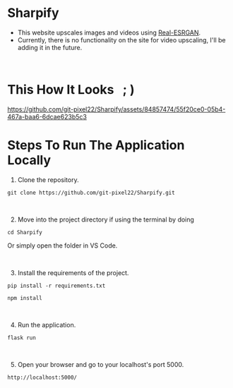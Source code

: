 # Sharpify

- This website upscales images and videos using [Real-ESRGAN](https://github.com/xinntao/Real-ESRGAN).
- Currently, there is no functionality on the site for video upscaling, I'll be adding it in the future.

&nbsp;

# This How It Looks &nbsp; ; )



https://github.com/git-pixel22/Sharpify/assets/84857474/55f20ce0-05b4-467a-baa6-6dcae623b5c3



# Steps To Run The Application Locally

1. Clone the repository.

```
git clone https://github.com/git-pixel22/Sharpify.git
```
&nbsp;

2. Move into the project directory if using the terminal by doing

```
cd Sharpify
```

Or simply open the folder in VS Code.

&nbsp;

3. Install the requirements of the project.

```
pip install -r requirements.txt
```

```
npm install
```

&nbsp;

4. Run the application.
```
flask run
```

&nbsp;

5. Open your browser and go to your localhost's port 5000.

```
http://localhost:5000/
```

&nbsp;

